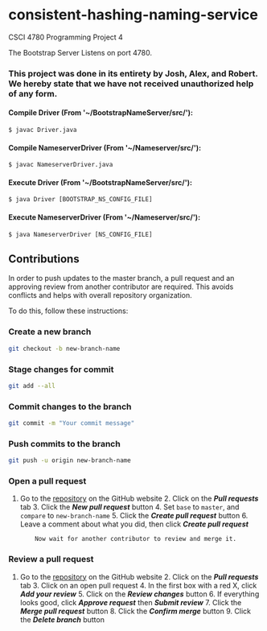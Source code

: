 # consistent-hashing-naming-service
CSCI 4780 Programming Project 4

The Bootstrap Server Listens on port 4780.

### This project was done in its entirety by Josh, Alex, and Robert. We hereby state that we have not received unauthorized help of any form. 

#### Compile Driver (From '~/BootstrapNameServer/src/'):
```
$ javac Driver.java
```
#### Compile NameserverDriver (From '~/Nameserver/src/'):
```
$ javac NameserverDriver.java
```

#### Execute Driver (From '~/BootstrapNameServer/src/'):
```
$ java Driver [BOOTSTRAP_NS_CONFIG_FILE]
```
#### Execute NameserverDriver (From '~/Nameserver/src/'):
```
$ java NameserverDriver [NS_CONFIG_FILE]
```


## Contributions
In order to push updates to the master branch, a pull request and an approving review from another contributor are required. This avoids conflicts and helps with overall repository organization.

To do this, follow these instructions:
### Create a new branch
```bash
git checkout -b new-branch-name
```
### Stage changes for commit
```bash
git add --all
```
### Commit changes to the branch
```bash
git commit -m "Your commit message"
```
### Push commits to the branch
```bash
git push -u origin new-branch-name 
```
### Open a pull request
  1.  Go to the [repository](https://github.com/joshmess/AADM-Freedom-Fund) on the GitHub website
    2.  Click on the ***Pull requests*** tab
      3.  Click the ***New pull request*** button
        4.  Set `base` to `master`, and `compare` to `new-branch-name`
          5.  Click the ***Create pull request*** button
            6.  Leave a comment about what you did, then click ***Create pull request***
              
              Now wait for another contributor to review and merge it.

### Review a pull request
  1.  Go to the [repository](https://github.com/joshmess/AADM-Freedom-Fund) on the GitHub website
    2.  Click on the ***Pull requests*** tab
      3.  Click on an open pull request
        4.  In the first box with a red X, click ***Add your review***
          5.  Click on the ***Review changes*** button
            6.  If everything looks good, click ***Approve request*** then ***Submit review***
              7.  Click the ***Merge pull request*** button
                8.  Click the ***Confirm merge*** button
                  9.  Click the ***Delete branch*** button

